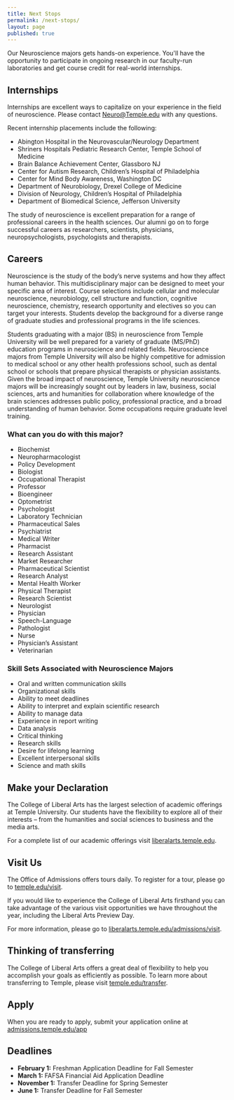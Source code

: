 ```yaml
---
title: Next Stops
permalink: /next-stops/
layout: page
published: true
---
```

Our Neuroscience majors gets hands-on experience. You'll have the opportunity to participate in ongoing research in our faculty-run laboratories and get course credit for real-world internships.

## Internships

Internships are excellent ways to capitalize on your experience in the field of neuroscience. Please contact [Neuro@Temple.edu](mailto:Neuro@Temple.edu) with any questions.

Recent internship placements include the following:

- Abington Hospital in the Neurovascular/Neurology Department
- Shriners Hospitals Pediatric Research Center, Temple School of Medicine
- Brain Balance Achievement Center, Glassboro NJ
- Center for Autism Research, Children’s Hospital of Philadelphia
- Center for Mind Body Awareness, Washington DC
- Department of Neurobiology, Drexel College of Medicine
- Division of Neurology, Children’s Hospital of Philadelphia
- Department of Biomedical Science, Jefferson University

The study of neuroscience is excellent preparation for a range of professional careers in the health sciences. Our alumni go on to forge successful careers as researchers, scientists, physicians, neuropsychologists, psychologists and therapists.

## Careers

Neuroscience is the study of the body’s nerve systems and how they affect human behavior. This multidisciplinary major can be designed to meet your specific area of interest. Course selections include cellular and molecular neuroscience, neurobiology, cell structure and function, cognitive neuroscience, chemistry, research opportunity and electives so you can target your interests. Students develop the background for a diverse range of graduate studies and professional programs in the life sciences.

Students graduating with a major (BS) in neuroscience from Temple University will be well prepared for a variety of graduate (MS/PhD) education programs in neuroscience and related fields. Neuroscience majors from Temple University will also be highly competitive for admission to medical school or any other health professions school, such as dental school or schools that prepare physical therapists or physician assistants. Given the broad impact of neuroscience, Temple University neuroscience majors will be increasingly sought out by leaders in law, business, social sciences, arts and humanities for collaboration where knowledge of the brain sciences addresses public policy, professional practice, and a broad understanding of human behavior. Some occupations require graduate level training.

### What can you do with this major?

- Biochemist
- Neuropharmacologist
- Policy Development
- Biologist
- Occupational Therapist
- Professor
- Bioengineer
- Optometrist
- Psychologist
- Laboratory Technician
- Pharmaceutical Sales
- Psychiatrist
- Medical Writer
- Pharmacist
- Research Assistant
- Market Researcher
- Pharmaceutical Scientist
- Research Analyst
- Mental Health Worker
- Physical Therapist
- Research Scientist
- Neurologist
- Physician
- Speech-Language
- Pathologist
- Nurse
- Physician’s Assistant
- Veterinarian

### Skill Sets Associated with Neuroscience Majors

- Oral and written communication skills
- Organizational skills
- Ability to meet deadlines
- Ability to interpret and explain scientific research
- Ability to manage data
- Experience in report writing
- Data analysis
- Critical thinking
- Research skills
- Desire for lifelong learning
- Excellent interpersonal skills
- Science and math skills

## Make your Declaration

The College of Liberal Arts has the largest selection of  academic offerings at Temple University. Our students have the flexibility to explore all of their interests – from the humanities and social sciences to business and the media arts.   

For a complete list of our academic offerings visit [liberalarts.temple.edu](http://liberalarts.temple.edu).  

## Visit Us

The Office of Admissions offers tours daily. To register for a tour, please go to [temple.edu/visit](http://temple.edu/visit).

If you would like to experience the College of Liberal Arts firsthand you can take advantage of the various visit opportunities we have throughout the year, including the Liberal Arts Preview Day.   

For more information, please go to [liberalarts.temple.edu/admissions/visit](http://liberalarts.temple.edu/admissions/visit). 

## Thinking of transferring

The College of Liberal Arts offers a great deal of flexibility to help you accomplish your goals as efficiently as possible. To learn more about transferring to Temple, please visit [temple.edu/transfer](http://temple.edu/transfer). 

## Apply

When you are ready to apply, submit your application online at [admissions.temple.edu/app](http://admissions.temple.edu/app)

## Deadlines

- **February 1:** Freshman Application Deadline for Fall Semester
- **March 1:** FAFSA Financial Aid Application Deadline
- **November 1:** Transfer Deadline for Spring Semester
- **June 1:** Transfer Deadline for Fall Semester

